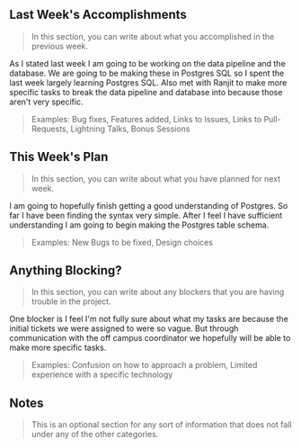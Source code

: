 ## Last Week's Accomplishments

> In this section, you can write about what you accomplished in the previous week.

As I stated last week I am going to be working on the data pipeline and the database.
We are going to be making these in Postgres SQL so I spent the last week largely learning 
Postgres SQL. Also met with Ranjit to make more specific tasks to break the data pipeline
and database into because those aren't very specific.   

> Examples:
> Bug fixes, Features added, Links to Issues, Links to Pull-Requests, Lightning Talks, Bonus Sessions

## This Week's Plan

> In this section, you can write about what you have planned for next week.

I am going to hopefully finish getting a good understanding of Postgres. So far I have been 
finding the syntax very simple. After I feel I have sufficient understanding I am going to
begin making the Postgres table schema. 

> Examples: New Bugs to be fixed, Design choices

## Anything Blocking?

> In this section, you can write about any blockers that you are having trouble in the project.

One blocker is I feel I'm not fully sure about what my tasks are because the initial tickets we
were assigned to were so vague. But through communication with the off campus coordinator we 
hopefully will be able to make more specific tasks. 

> Examples: Confusion on how to approach a problem, Limited experience with a specific technology

## Notes

> This is an optional section for any sort of information that does not fall under any of the other categories.
